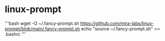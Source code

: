 # linux-prompt

'''bash
wget -O ~/.fancy-prompt.sh https://github.com/mira-labs/linux-prompt/blob/main/.fancy-prompt.sh
echo "source ~/.fancy-prompt.sh" >> .bashrc
'''